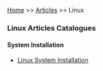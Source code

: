 [Home](../../index.md) >> [Articles](../index.md) >> Linux

### Linux Articles Catalogues

#### System Installation

- [Linux System Installation](system-installation.md)


